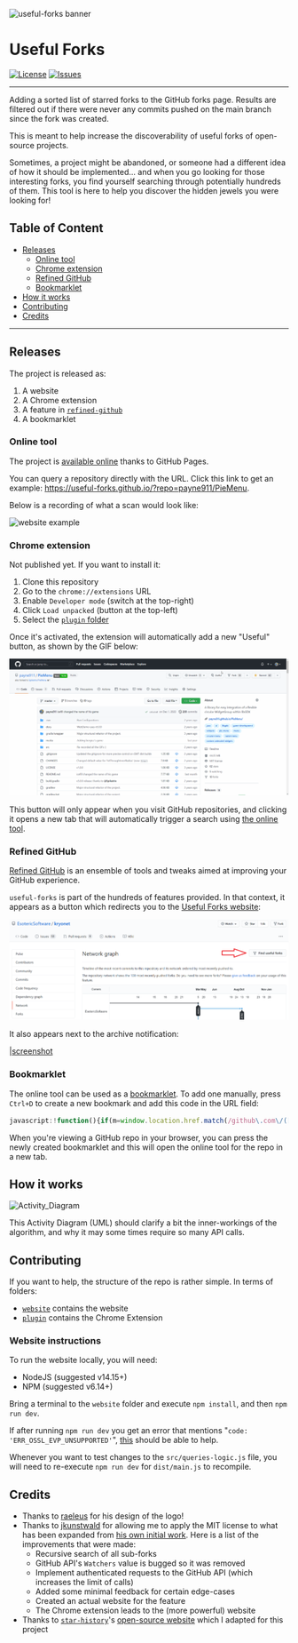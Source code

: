 ![useful-forks banner](website/assets/useful-forks-banner.png "Useful Forks banner")

# Useful Forks
[![License](https://img.shields.io/badge/License-MIT-yellow.svg)](https://github.com/useful-forks/useful-forks.github.io/blob/master/LICENSE)
[![Issues](https://img.shields.io/github/issues/useful-forks/useful-forks.github.io?logo=github&color=brightgreen&label=issues%20%28help%20appreciated%29)](https://github.com/useful-forks/useful-forks.github.io/issues)

---

Adding a sorted list of starred forks to the GitHub forks page. Results are filtered out if there were never any commits pushed on the main branch since the fork was created.

This is meant to help increase the discoverability of useful forks of open-source projects.

Sometimes, a project might be abandoned, or someone had a different idea of how it should be implemented... and when you go looking for those interesting forks, you find yourself searching through potentially hundreds of them. This tool is here to help you discover the hidden jewels you were looking for!

## Table of Content
* [Releases](#releases)
  * [Online tool](#online-tool)
  * [Chrome extension](#chrome-extension)
  * [Refined GitHub](#refined-github)
  * [Bookmarklet](#bookmarklet)
* [How it works](#how-it-works)
* [Contributing](#contributing)
* [Credits](#credits)

---

## Releases
The project is released as:
1. A website
2. A Chrome extension
3. A feature in [`refined-github`](https://github.com/sindresorhus/refined-github)
4. A bookmarklet

### Online tool
The project is [available online](https://useful-forks.github.io/) thanks to GitHub Pages.

You can query a repository directly with the URL. Click this link to get an example: https://useful-forks.github.io/?repo=payne911/PieMenu.

Below is a recording of what a scan would look like:

![website example](media/website_demo.gif "Website demo")

### Chrome extension
Not published yet. If you want to install it:
1. Clone this repository
2. Go to the `chrome://extensions` URL
3. Enable `Developer mode` (switch at the top-right)
4. Click `Load unpacked` (button at the top-left)
5. Select the [`plugin` folder](plugin)

Once it's activated, the extension will automatically add a new "Useful" button, as shown by the GIF below:

![example](media/chrome_extension_demo.gif "Chrome Extension demo")

This button will only appear when you visit GitHub repositories, and clicking it opens a new tab that will automatically trigger a search using [the online tool](#online-tool).

### Refined GitHub
[Refined GitHub](https://github.com/sindresorhus/refined-github) is an ensemble of tools and tweaks aimed at improving your GitHub experience.

`useful-forks` is part of the hundreds of features provided. In that context, it appears as a button which redirects you to the [Useful Forks website](https://useful-forks.github.io/):

![screenshot](media/insights_rg.png "Insights page for Refined GitHub")

It also appears next to the archive notification:

|[screenshot](media/archived_repo_rg.png "Archived repository for Refined GitHub")

### Bookmarklet

The online tool can be used as a [bookmarklet](https://en.wikipedia.org/wiki/Bookmarklet). To add one manually, press `Ctrl+D` to create a new bookmark and add this code in the URL field:

```js
javascript:!function(){if(m=window.location.href.match(/github\.com\/([\w.-]+)\/([\w.-]+)/),m){window.open(`https://useful-forks.github.io/?repo=${m[1]}/${m[2]}`)}else window.alert("Not a GitHub repo")}();
```

When you're viewing a GitHub repo in your browser, you can press the newly created bookmarklet and this will open the online tool for the repo in a new tab.

## How it works
![Activity_Diagram](media/query-diagram.png "High-level diagram describing the flow of Useful Forks")

This Activity Diagram (UML) should clarify a bit the inner-workings of the algorithm, and why it may some times require so many API calls.

## Contributing
If you want to help, the structure of the repo is rather simple. In terms of folders:
* [`website`](/website) contains the website
* [`plugin`](/plugin) contains the Chrome Extension

### Website instructions
To run the website locally, you will need:
* NodeJS (suggested v14.15+)
* NPM (suggested v6.14+)

Bring a terminal to the ``website`` folder and execute `npm install`, and then `npm run dev`.

If after running `npm run dev` you get an error that mentions "`code: 'ERR_OSSL_EVP_UNSUPPORTED'`", [this](https://stackoverflow.com/a/69746937/9768291) should be able to help.

Whenever you want to test changes to the `src/queries-logic.js` file, you will need to re-execute `npm run dev` for `dist/main.js` to recompile.

## Credits
* Thanks to [raeleus](https://github.com/raeleus) for his design of the logo!
* Thanks to [jkunstwald](https://github.com/jkunstwald/) for allowing me to apply the MIT license to what has been expanded from [his own initial work](https://github.com/jkunstwald/useful-forks). Here is a list of the improvements that were made:
  * Recursive search of all sub-forks
  * GitHub API's `Watchers` value is bugged so it was removed
  * Implement authenticated requests to the GitHub API (which increases the limit of calls)
  * Added some minimal feedback for certain edge-cases
  * Created an actual website for the feature
  * The Chrome extension leads to the (more powerful) website
* Thanks to [`star-history`](https://star-history.t9t.io/#useful-forks/useful-forks.github.io)'s [open-source website](https://github.com/bytebase/star-history/tree/c0e7aa7cc01d5bab9188fc7d2a2bac409d2915ec/website) which I adapted for this project
